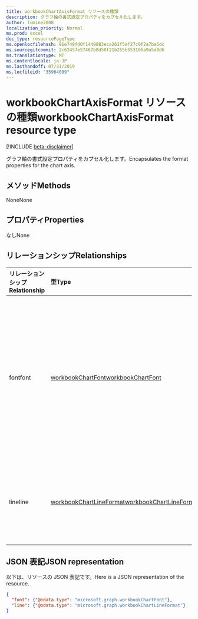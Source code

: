 ```yaml
---
title: workbookChartAxisFormat リソースの種類
description: グラフ軸の書式設定プロパティをカプセル化します。
author: lumine2008
localization_priority: Normal
ms.prod: excel
doc_type: resourcePageType
ms.openlocfilehash: 91e749fd0f1449883eca261f5ef27c0f2a7ba5dc
ms.sourcegitcommit: 2c62457e57467b8d50f21b255b553106a9a5d8d6
ms.translationtype: MT
ms.contentlocale: ja-JP
ms.lasthandoff: 07/31/2019
ms.locfileid: "35964089"
---
```

# <a name="workbookchartaxisformat-resource-type"></a><span data-ttu-id="dfd26-103">workbookChartAxisFormat リソースの種類</span><span class="sxs-lookup"><span data-stu-id="dfd26-103">workbookChartAxisFormat resource type</span></span>

[!INCLUDE [beta-disclaimer](../../includes/beta-disclaimer.md)]

<span data-ttu-id="dfd26-104">グラフ軸の書式設定プロパティをカプセル化します。</span><span class="sxs-lookup"><span data-stu-id="dfd26-104">Encapsulates the format properties for the chart axis.</span></span>


## <a name="methods"></a><span data-ttu-id="dfd26-105">メソッド</span><span class="sxs-lookup"><span data-stu-id="dfd26-105">Methods</span></span>
<span data-ttu-id="dfd26-106">None</span><span class="sxs-lookup"><span data-stu-id="dfd26-106">None</span></span>
## <a name="properties"></a><span data-ttu-id="dfd26-107">プロパティ</span><span class="sxs-lookup"><span data-stu-id="dfd26-107">Properties</span></span>
<span data-ttu-id="dfd26-108">なし</span><span class="sxs-lookup"><span data-stu-id="dfd26-108">None</span></span>

## <a name="relationships"></a><span data-ttu-id="dfd26-109">リレーションシップ</span><span class="sxs-lookup"><span data-stu-id="dfd26-109">Relationships</span></span>
| <span data-ttu-id="dfd26-110">リレーションシップ</span><span class="sxs-lookup"><span data-stu-id="dfd26-110">Relationship</span></span> | <span data-ttu-id="dfd26-111">型</span><span class="sxs-lookup"><span data-stu-id="dfd26-111">Type</span></span>   |<span data-ttu-id="dfd26-112">説明</span><span class="sxs-lookup"><span data-stu-id="dfd26-112">Description</span></span>|
|:---------------|:--------|:----------|
|<span data-ttu-id="dfd26-113">font</span><span class="sxs-lookup"><span data-stu-id="dfd26-113">font</span></span>|[<span data-ttu-id="dfd26-114">workbookChartFont</span><span class="sxs-lookup"><span data-stu-id="dfd26-114">workbookChartFont</span></span>](workbookchartfont.md)|<span data-ttu-id="dfd26-p101">グラフ軸要素のフォント属性 (フォント名、フォント サイズ、色など) を表します。値の取得のみ可能です。</span><span class="sxs-lookup"><span data-stu-id="dfd26-p101">Represents the font attributes (font name, font size, color, etc.) for a chart axis element. Read-only.</span></span>|
|<span data-ttu-id="dfd26-117">line</span><span class="sxs-lookup"><span data-stu-id="dfd26-117">line</span></span>|[<span data-ttu-id="dfd26-118">workbookChartLineFormat</span><span class="sxs-lookup"><span data-stu-id="dfd26-118">workbookChartLineFormat</span></span>](workbookchartlineformat.md)|<span data-ttu-id="dfd26-119">グラフの線の書式設定を表します。</span><span class="sxs-lookup"><span data-stu-id="dfd26-119">Represents chart line formatting.</span></span> <span data-ttu-id="dfd26-120">読み取り専用です。</span><span class="sxs-lookup"><span data-stu-id="dfd26-120">Read-only.</span></span>|


## <a name="json-representation"></a><span data-ttu-id="dfd26-121">JSON 表記</span><span class="sxs-lookup"><span data-stu-id="dfd26-121">JSON representation</span></span>

<span data-ttu-id="dfd26-122">以下は、リソースの JSON 表記です。</span><span class="sxs-lookup"><span data-stu-id="dfd26-122">Here is a JSON representation of the resource.</span></span>

<!--{
  "blockType": "resource",
  "optionalProperties": [],
  "baseType": "microsoft.graph.entity",
  "@odata.type": "microsoft.graph.workbookChartAxisFormat"
}-->

```json
{
  "font": {"@odata.type": "microsoft.graph.workbookChartFont"},
  "line": {"@odata.type": "microsoft.graph.workbookChartLineFormat"}
}
```


<!-- uuid: 8fcb5dbc-d5aa-4681-8e31-b001d5168d79
2015-10-25 14:57:30 UTC -->
<!--
{
  "type": "#page.annotation",
  "description": "ChartAxisFormat resource",
  "keywords": "",
  "section": "documentation",
  "tocPath": "",
  "suppressions": []
}
-->
